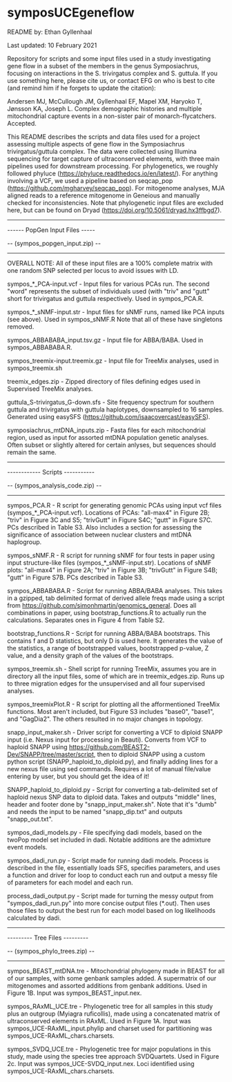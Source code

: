 # symposUCEgeneflow

README by: Ethan Gyllenhaal

Last updated: 10 February 2021

Repository for scripts and some input files used in a study investigating gene flow in a subset of the members in the genus Symposiachrus, focusing on interactions in the S. trivirgatus complex and S. guttula. If you use something here, please cite us, or contact EFG on who is best to cite (and remind him if he forgets to update the citation):

Andersen MJ, McCullough JM, Gyllenhaal EF, Mapel XM, Haryoko T, Jønsson KA, Joseph L. Complex demographic histories and multiple mitochondrial capture events in a non-sister pair of monarch-flycatchers. Accepted.

This README describes the scripts and data files used for a project assessing multiple aspects of gene flow in the Symposiachrus trivirgatus/guttula complex. The data were collected using Illumina sequencing for target capture of ultraconserved elements, with three main pipelines used for downstream processing. For phylogenetics, we roughly followed phyluce (https://phyluce.readthedocs.io/en/latest/). For anything involving a VCF, we used a pipeline based on seqcap_pop (https://github.com/mgharvey/seqcap_pop). For mitogenome analyses, MJA aligned reads to a reference mitogenome in Geneious and manually checked for inconsistencies. Note that phylogenetic input files are excluded here, but can be found on Dryad (https://doi.org/10.5061/dryad.hx3ffbgd7).

_______________________________
------ PopGen Input Files -----

-- (sympos_popgen_input.zip) --
_______________________________

OVERALL NOTE: All of these input files are a 100% complete matrix with one random SNP selected per locus to avoid issues with LD.

sympos_*_PCA-input.vcf - Input files for various PCAs run. The second "word" represents the subset of individuals used (with "triv" and "gutt" short for trivirgatus and guttula respectively. Used in sympos_PCA.R.

sympos_*_sNMF-input.str - Input files for sNMF runs, named like PCA inputs (see above). Used in sympos_sNMF.R Note that all of these have singletons removed.

sympos_ABBABABA_input.tsv.gz - Input file for ABBA/BABA. Used in sympos_ABBABABA.R.

sympos_treemix-input.treemix.gz - Input file for TreeMix analyses, used in sympos_treemix.sh

treemix_edges.zip - Zipped directory of files defining edges used in Supervised TreeMix analyses.

guttula_S-trivirgatus_G-down.sfs - Site frequency spectrum for southern guttula and trivirgatus with guttula haplotypes, downsampled to 16 samples. Generated using easySFS (https://github.com/isaacovercast/easySFS).

symposiachrus_mtDNA_inputs.zip - Fasta files for each mitochondrial region, used as input for assorted mtDNA population genetic analyses. Often subset or slightly altered for certain anlyses, but sequences should remain the same.

________________________________
------------ Scripts -----------

-- (sympos_analysis_code.zip) --
________________________________

sympos_PCA.R - R script for generating genomic PCAs using input vcf files (sympos_*_PCA-input.vcf). Locations of PCAs: "all-max4" in Figure 2B; "triv" in Figure 3C and S5; "trivGutt" in Figure S4C; "gutt" in Figure S7C. PCs described in Table S3. Also includes a section for assessing the significance of association between nuclear clusters and mtDNA haplogroup.

sympos_sNMF.R - R script for running sNMF for four tests in paper using input structure-like files (sympos_*_sNMF-input.str). Locations of sNMF plots: "all-max4" in Figure 2A; "triv" in Figure 3B; "trivGutt" in Figure S4B; "gutt" in Figure S7B. PCs described in Table S3.

sympos_ABBABABA.R - Script for running ABBA/BABA analyses. This takes in a gzipped, tab delimited format of derived allele freqs made using a script from https://github.com/simonhmartin/genomics_general. Does all combinations in paper, using bootstrap_functions.R to actually run the calculations. Separates ones in Figure 4 from Table S2.

bootstrap_functions.R - Script for running ABBA/BABA bootstraps. This contains f and D statistics, but only D is used here. It generates the value of the statistics, a range of bootstrapped values, bootstrapped p-value, Z value, and a density graph of the values of the bootstraps.

sympos_treemix.sh - Shell script for running TreeMix, assumes you are in directory all the input files, some of which are in treemix_edges.zip. Runs up to three migration edges for the unsupervised and all four supervised analyses.

sympos_treemixPlot.R - R script for plotting all the afformentioned TreeMix functions. Most aren't included, but Figure S3 includes "base0", "base1", and "GagDia2". The others resulted in no major changes in topology.

snapp_input_maker.sh - Driver script for converting a VCF to diploid SNAPP input (i.e. Nexus input for processing in Beauti). Converts from VCF to haploid SNAPP using https://github.com/BEAST2-Dev/SNAPP/tree/master/script, then to diploid SNAPP using a custom python script (SNAPP_haploid_to_diploid.py), and finally adding lines for a new nexus file using sed commands. Requires a lot of manual file/value entering by user, but you should get the idea of it!

SNAPP_haploid_to_diploid.py - Script for converting a tab-delimited set of haploid nexus SNP data to diploid data. Takes and outputs "middle" lines, header and footer done by "snapp_input_maker.sh". Note that it's "dumb" and needs the input to be named "snapp_dip.txt" and outputs "snapp_out.txt".

sympos_dadi_models.py - File specifying dadi models, based on the twoPop model set included in dadi. Notable additions are the admixture event models.

sympos_dadi_run.py - Script made for running dadi models. Process is described in the file, essentially loads SFS, specifies parameters, and uses a function and driver for loop to conduct each run and output a messy file of parameters for each model and each run.

process_dadi_output.py - Script made for turning the messy output from "sympos_dadi_run.py" into more concise output files (*.out). Then uses those files to output the best run for each model based on log likelihoods calculated by dadi.
______________________________
--------- Tree Files ---------

-- (sympos_phylo_trees.zip) --
______________________________

sympos_BEAST_mtDNA.tre - Mitochondrial phylogeny made in BEAST for all of our samples, with some genbank samples added. A supermatrix of our mitogenomes and assorted additions from genbank additions. Used in Figure 1B. Input was sympos_BEAST_input.nex.

sympos_RAxML_UCE.tre - Phylogenetic tree for all samples in this study plus an outgroup (Myiagra ruficollis), made using a concatenated matrix of ultraconserved elements in RAxML. Used in Figure 1A. Input was sympos_UCE-RAxML_input.phylip and charset used for partitioning was sympos_UCE-RAxML_chars.charsets.

sympos_SVDQ_UCE.tre - Phylogenetic tree for major populations in this study, made using the species tree approach SVDQuartets. Used in Figure 2c. Input was sympos_UCE-SVDQ_input.nex. Loci identified using sympos_UCE-RAxML_chars.charsets.
